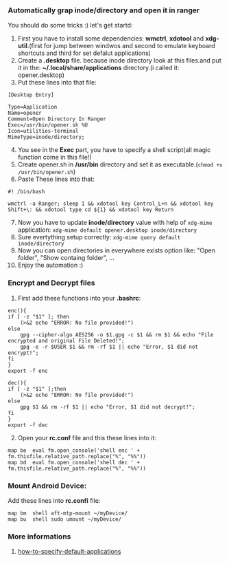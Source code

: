 ### Automatically grap inode/directory and open it in ranger
You should do some tricks :) let's get startd:
1. First you have to install some dependencies: __wmctrl__, __xdotool__ and __xdg-util__.(first for jump between windwos and second to emulate keyboard shortcuts and third for set defalut applications)
2. Create a __.desktop__ file. because inode directory look at this files.and put it in the: __~/.local/share/applications__ directory.(i called it: opener.desktop)
3. Put these lines into that file:
```
[Desktop Entry]

Type=Application
Name=opener
Comment=Open Directory In Ranger
Exec=/usr/bin/opener.sh %U
Icon=utilities-terminal
MimeType=inode/directory;
```
4. You see in the __Exec__ part, you have to specify a shell script(all magic function come in this file!)
5. Create opener.sh in __/usr/bin__ directory and set it as executable.(`chmod +x /usr/bin/opener.sh`)
6. Paste These lines into that:
```
#! /bin/bash

wmctrl -a Ranger; sleep 1 && xdotool key Control_L+n && xdotool key Shift+\: && xdotool type cd ${1} && xdotool key Return
```
7. Now you have to update __inode/directory__ value with help of `xdg-mime` application:
`xdg-mime default opener.desktop inode/directory`
8. Sure evertything setup correctly:
`xdg-mime query default inode/directory`
9. Now you can open directories in everywhere exists option like: "Open folder", "Show containg folder", ...
10. Enjoy the automation :)

### Encrypt and Decrypt files
1. First add these functions into your __.bashrc__:
```
enc(){
if [ -z "$1" ]; then
    (>&2 echo "ERROR: No file provided!")
else
    gpg --cipher-algo AES256 -o $1.gpg -c $1 && rm $1 && echo "File encrypted and original File Deleted!";
    gpg -e -r $USER $1 && rm -rf $1 || echo "Error, $1 did not encrypt!";
fi
}
export -f enc

dec(){
if [ -z "$1" ];then
    (>&2 echo "ERROR: No file provided!")
else
    gpg $1 && rm -rf $1 || echo "Error, $1 did not decrypt!";
fi
}
export -f dec
```
2. Open your __rc.conf__ file and this these lines into it:
```
map be  eval fm.open_console('shell enc ' + fm.thisfile.relative_path.replace("%", "%%"))
map bd  eval fm.open_console('shell dec ' + fm.thisfile.relative_path.replace("%", "%%"))
```

### Mount Android Device:
Add these lines into __rc.confi__ file:
```
map bm  shell aft-mtp-mount ~/myDevice/
map bu  shell sudo umount ~/myDevice/
```

### More informations
1. [how-to-specify-default-applications](https://linuxcommando.blogspot.com/2014/03/how-to-specify-default-applications-for.html)
